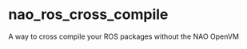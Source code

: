 nao_ros_cross_compile
=====================

A way to cross compile your ROS packages without the NAO OpenVM
